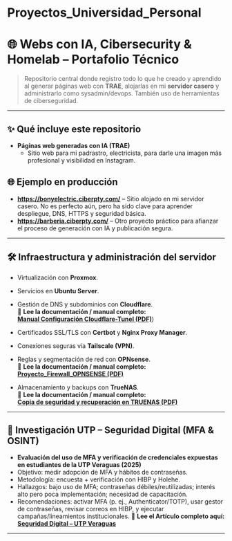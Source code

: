 # Proyectos_Universidad_Personal

# 🌐 Webs con IA, Cibersecurity & Homelab – Portafolio Técnico

> Repositorio central donde registro todo lo que he creado y aprendido al generar páginas web con **TRAE**, alojarlas en mi **servidor casero** y administrarlo como sysadmin/devops. También uso de herramientas de ciberseguridad.

---

## ✨ Qué incluye este repositorio

- **Páginas web generadas con IA (TRAE)**  
  - Sitio web para mi padrastro, electricista, para darle una imagen más profesional y visibilidad en Instagram.

## 🌐 Ejemplo en producción

- **https://bonyelectric.ciberpty.com/** – Sitio alojado en mi servidor casero. No es perfecto aún, pero ha sido clave para aprender despliegue, DNS, HTTPS y seguridad básica.
- **https://barberia.ciberpty.com/** – Otro proyecto práctico para afianzar el proceso de generación con IA y publicación segura.
---

## 🛠️ Infraestructura y administración del servidor

- Virtualización con **Proxmox**.  
- Servicios en **Ubuntu Server**.  
- Gestión de DNS y subdominios con **Cloudflare**.  
  📄 **Lee la documentación / manual completo:**  
  [**Manual Configuración Cloudflare-Tunel (PDF)**](https://github.com/cpu-16/Proyectos_Universidad_Personal/blob/main/manual_cloudflare_tunnel.pdf))

- Certificados SSL/TLS con **Certbot** y **Nginx Proxy Manager**.  
- Conexiones seguras vía **Tailscale (VPN)**.  
- Reglas y segmentación de red con **OPNsense**.  
  📄 **Lee la documentación / manual completo:**  
  [**Proyecto_Firewall_OPNSENSE (PDF)**](https://github.com/cpu-16/Proyectos_Universidad_Personal/blob/main/PROYECTO_FIREWALL_OPNSENSE.pdf)

- Almacenamiento y backups con **TrueNAS**.  
  📄 **Lee la documentación / manual completo:**  
  [**Copia de seguridad y recuperación en TRUENAS (PDF)**](https://github.com/cpu-16/Proyectos_Universidad_Personal/blob/main/Lab_Copia%20de%20Seguridad%20y%20Recuperaci%C3%B3n%20en%20Entornos%20NAS.pdf)

---
## 🔐 Investigación UTP – Seguridad Digital (MFA & OSINT)
- **Evaluación del uso de MFA y verificación de credenciales expuestas en estudiantes de la UTP Veraguas (2025)**
- Objetivo: medir adopción de MFA y hábitos de contraseñas.
- Metodología: encuesta + verificación con HIBP y Holehe.
- Hallazgos: bajo uso de MFA; contraseñas débiles/reutilizadas; interés alto pero poca implementación; necesidad de capacitación.
- Recomendaciones: activar MFA (p. ej., Authenticator/TOTP), usar gestor de contraseñas, revisar correos en HIBP, y ejecutar campañas/lineamientos institucionales.
📄 **Lee el Artículo completo aquí:**
 [**Seguridad Digital – UTP Veraguas**](https://github.com/cpu-16/Proyectos_Universidad_Personal/blob/main/Lab_Copia%20de%20Seguridad%20y%20Recuperaci%C3%B3n%20en%20Entornos%20NAS.pdf)

---

